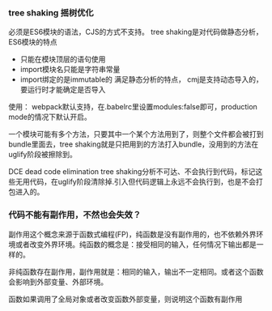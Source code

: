 ### tree shaking 摇树优化
必须是ES6模块的语法，CJS的方式不支持。
tree shaking是对代码做静态分析，ES6模块的特点
- 只能在模块顶层的语句使用
- import模块名只能是字符串常量
- import绑定的是immutable的
满足静态分析的特点，
cmj是支持动态导入的，要运行时才能确定是否导入


使用：
webpack默认支持，在.babelrc里设置modules:false即可，production mode的情况下默认开启。

一个模块可能有多个方法，只要其中一个某个方法用到了，则整个文件都会被打到bundle里面去，tree shaking就是只把用到的方法打入bundle，没用到的方法在uglify阶段被擦除到。

DCE
dead code elimination
tree shaking分析不可达、不会执行到代码，标记这些无用代码，在uglify阶段清除掉.引入但代码逻辑上永远不会执行到，也是不会打包进入的。
### 代码不能有副作用，不然也会失效？
 副作用这个概念来源于函数式编程(FP)，纯函数是没有副作用的，也不依赖外界环境或者改变外界环境。纯函数的概念是：接受相同的输入，任何情况下输出都是一样的。

非纯函数存在副作用，副作用就是：相同的输入，输出不一定相同。或者这个函数会影响到外部变量、外部环境。

函数如果调用了全局对象或者改变函数外部变量，则说明这个函数有副作用

